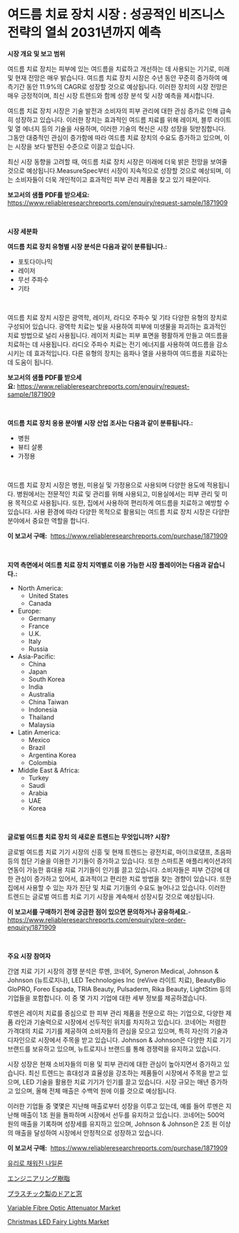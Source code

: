 <p><h1>여드름 치료 장치 시장 : 성공적인 비즈니스 전략의 열쇠 2031년까지 예측</h1></p><p><strong>시장 개요 및 보고 범위</strong></p>
<p><p>여드름 치료 장치는 피부에 있는 여드름을 치료하고 개선하는 데 사용되는 기기로, 미래 및 현재 전망은 매우 밝습니다. 여드름 치료 장치 시장은 수년 동안 꾸준히 증가하여 예측기간 동안 11.9%의 CAGR로 성장할 것으로 예상됩니다. 이러한 장치의 시장 전망은 매우 긍정적이며, 최신 시장 트렌드와 함께 성장 분석 및 시장 예측을 제시합니다. </p><p>여드름 치료 장치 시장은 기술 발전과 소비자의 피부 관리에 대한 관심 증가로 인해 급속히 성장하고 있습니다. 이러한 장치는 효과적인 여드름 치료를 위해 레이저, 블루 라이트 및 열 에너지 등의 기술을 사용하며, 이러한 기술의 혁신은 시장 성장을 뒷받침합니다. 그동안 대중적인 관심이 증가함에 따라 여드름 치료 장치의 수요도 증가하고 있으며, 이는 시장을 보다 발전된 수준으로 이끌고 있습니다. </p><p>최신 시장 동향을 고려할 때, 여드름 치료 장치 시장은 미래에 더욱 밝은 전망을 보여줄 것으로 예상됩니다.MeasureSpec부터 시장이 지속적으로 성장할 것으로 예상되며, 이는 소비자들이 더욱 개인적이고 효과적인 피부 관리 제품을 찾고 있기 때문이다.</p></p>
<p><strong>보고서의 샘플 PDF를 받으세요:</strong> <a href="https://www.reliableresearchreports.com/enquiry/request-sample/1871909">https://www.reliableresearchreports.com/enquiry/request-sample/1871909</a></p>
<p>&nbsp;</p>
<p><strong>시장 세분화</strong></p>
<p><strong>여드름 치료 장치 유형별 시장 분석은 다음과 같이 분류됩니다.:</strong></p>
<p><ul><li>포토다이나믹</li><li>레이저</li><li>무선 주파수</li><li>기타</li></ul></p>
<p>&nbsp;</p>
<p><p>여드름 치료 장치 시장은 광역학, 레이저, 라디오 주파수 및 기타 다양한 유형의 장치로 구성되어 있습니다. 광역학 치료는 빛을 사용하여 피부에 미생물을 파괴하는 효과적인 치료 방법으로 널리 사용됩니다. 레이저 치료는 피부 표면을 평활하게 만들고 여드름을 치료하는 데 사용됩니다. 라디오 주파수 치료는 전기 에너지를 사용하여 여드름을 감소시키는 데 효과적입니다. 다른 유형의 장치는 음파나 열을 사용하여 여드름을 치료하는 데 도움이 됩니다.</p></p>
<p><strong>보고서의 샘플 PDF를 받으세요:</strong>&nbsp;<a href="https://www.reliableresearchreports.com/enquiry/request-sample/1871909">https://www.reliableresearchreports.com/enquiry/request-sample/1871909</a></p>
<p>&nbsp;</p>
<p><strong> 여드름 치료 장치 응용 분야별 시장 산업 조사는 다음과 같이 분류됩니다.:</strong></p>
<p><ul><li>병원</li><li>뷰티 살롱</li><li>가정용</li></ul></p>
<p>&nbsp;</p>
<p><p>여드름 치료 장치 시장은 병원, 미용실 및 가정용으로 사용되며 다양한 용도에 적용됩니다. 병원에서는 전문적인 치료 및 관리를 위해 사용되고, 미용실에서는 피부 관리 및 미용 목적으로 사용됩니다. 또한, 집에서 사용하여 편리하게 여드름을 치료하고 예방할 수 있습니다. 사용 환경에 따라 다양한 목적으로 활용되는 여드름 치료 장치 시장은 다양한 분야에서 중요한 역할을 합니다.</p></p>
<p><strong>이 보고서 구매:</strong>&nbsp; <a href="https://www.reliableresearchreports.com/purchase/1871909">https://www.reliableresearchreports.com/purchase/1871909</a></p>
<p>&nbsp;</p>
<p><strong>지역 측면에서 여드름 치료 장치 지역별로 이용 가능한 시장 플레이어는 다음과 같습니다.:</strong></p>
<p><ul>
    <li>
        North America:
        <ul>
            <li>United States</li>
            <li>Canada</li>
        </ul>
    </li>
    <li>
        Europe:
        <ul>
            <li>Germany</li>
            <li>France</li>
            <li>U.K.</li>
            <li>Italy</li>
            <li>Russia</li>
        </ul>
    </li>
    <li>
        Asia-Pacific:
        <ul>
            <li>China</li>
            <li>Japan</li>
            <li>South Korea</li>
            <li>India</li>
            <li>Australia</li>
            <li>China Taiwan</li>
            <li>Indonesia</li>
            <li>Thailand</li>
            <li>Malaysia</li>
        </ul>
    </li>
    <li>
        Latin America:
        <ul>
            <li>Mexico</li>
            <li>Brazil</li>
            <li>Argentina Korea</li>
            <li>Colombia</li>
        </ul>
    </li>
    <li>
        Middle East & Africa:
        <ul>
            <li>Turkey</li>
            <li>Saudi</li>
            <li>Arabia</li>
            <li>UAE</li>
            <li>Korea</li>
        </ul>
    </li>
    </ul></p>
<p>&nbsp;</p>
<p><strong>글로벌 여드름 치료 장치 의 새로운 트렌드는 무엇입니까? 시장?</strong></p>
<p><p>글로벌 여드름 치료 기기 시장의 신흥 및 현재 트렌드는 광전치료, 마이크로덌프, 초음파 등의 첨단 기술을 이용한 기기들이 증가하고 있습니다. 또한 스마트폰 애플리케이션과의 연동이 가능한 휴대용 치료 기기들이 인기를 끌고 있습니다. 소비자들은 피부 건강에 대한 관심이 증가하고 있어서, 효과적이고 편리한 치료 방법을 찾는 경향이 있습니다. 또한 집에서 사용할 수 있는 자가 진단 및 치료 기기들의 수요도 늘어나고 있습니다. 이러한 트렌드는 글로벌 여드름 치료 기기 시장을 계속해서 성장시킬 것으로 예상됩니다.</p></p>
<p><strong>이 보고서를 구매하기 전에 궁금한 점이 있으면 문의하거나 공유하세요.</strong>- <a href="https://www.reliableresearchreports.com/enquiry/pre-order-enquiry/1871909">https://www.reliableresearchreports.com/enquiry/pre-order-enquiry/1871909</a></p>
<p>&nbsp;</p>
<p><strong>주요 시장 참여자</strong></p>
<p><p>간염 치료 기기 시장의 경쟁 분석은 루멘, 코네어, Syneron Medical, Johnson & Johnson (뉴트로지나), LED Technologies Inc (reVive 라이트 치료), BeautyBio GloPRO, Foreo Espada, TRIA Beauty, Pulsaderm, Rika Beauty, LightStim 등의 기업들을 포함합니다. 이 중 몇 가지 기업에 대한 세부 정보를 제공하겠습니다.</p><p>루멘은 레이저 치료를 중심으로 한 피부 관리 제품을 전문으로 하는 기업으로, 다양한 제품 라인과 기술력으로 시장에서 선두적인 위치를 차지하고 있습니다. 코네어는 저렴한 가격대의 치료 기기를 제공하여 소비자들의 관심을 모으고 있으며, 특히 자신의 기술과 디자인으로 시장에서 주목을 받고 있습니다. Johnson & Johnson은 다양한 치료 기기 브랜드를 보유하고 있으며, 뉴트로지나 브랜드를 통해 경쟁력을 유지하고 있습니다.</p><p>시장 성장은 현재 소비자들의 미용 및 피부 관리에 대한 관심이 높아지면서 증가하고 있습니다. 최신 트렌드는 휴대성과 효율성을 강조하는 제품들이 시장에서 주목을 받고 있으며, LED 기술을 활용한 치료 기기가 인기를 끌고 있습니다. 시장 규모는 매년 증가하고 있으며, 올해 전체 매출은 수백억 원에 이를 것으로 예상됩니다.</p><p>이러한 기업들 중 몇몇은 지난해 매출로부터 성장을 이루고 있는데, 예를 들어 루멘은 지난해 매출이 1조 원을 돌파하며 시장에서 선두를 유지하고 있습니다. 코네어는 500억 원의 매출을 기록하며 성장세를 유지하고 있으며, Johnson & Johnson은 2조 원 이상의 매출을 달성하여 시장에서 안정적으로 성장하고 있습니다.</p></p>
<p><strong>이 보고서 구매:</strong>&nbsp;&nbsp;<a href="https://www.reliableresearchreports.com/purchase/1871909">https://www.reliableresearchreports.com/purchase/1871909</a></p>
<p><p><a href="https://github.com/vsoq0zknh59/Market-Research-Report-List-1/blob/main/64622763452.md">유리로 채워진 나일론</a></p><p><a href="https://github.com/bevdtkn4419963/Market-Research-Report-List-1/blob/main/43284863849.md">エンジニアリング樹脂</a></p><p><a href="https://medium.com/@rodhoppe07/%E3%83%97%E3%83%A9%E3%82%B9%E3%83%81%E3%83%83%E3%82%AF%E8%A3%BD%E3%81%AE%E3%83%89%E3%82%A2%E3%81%A8%E7%AA%93%E3%81%AE%E5%B8%82%E5%A0%B4%E8%A6%8F%E6%A8%A1-cagr-%E3%83%88%E3%83%AC%E3%83%B3%E3%83%89-2024%E5%B9%B4%E3%81%8B%E3%82%892030%E5%B9%B4%E3%81%BE%E3%81%A7-85e5bdbf1710">プラスチック製のドアと窓</a></p><p><a href="https://issuu.com/reportprime-2/docs/variable-fibre-optic-attenuator-market-size-2030.p">Variable Fibre Optic Attenuator Market</a></p><p><a href="https://github.com/timeliteaut/Market-Research-Report-List-1/blob/main/christmas-led-fairy-lights-market.md">Christmas LED Fairy Lights Market</a></p></p>
